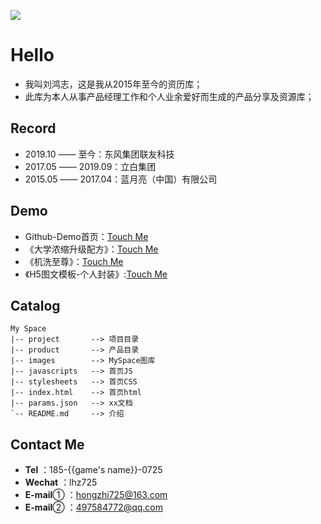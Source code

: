 ![](https://hongzhi725.github.io/hongzhi725/images/me-180.jpg)
# Hello
* 我叫刘鸿志，这是我从2015年至今的资历库；
* 此库为本人从事产品经理工作和个人业余爱好而生成的产品分享及资源库；
## Record
* 2019.10 —— 至今：东风集团联友科技
* 2017.05 —— 2019.09：立白集团
* 2015.05 —— 2017.04：蓝月亮（中国）有限公司
## Demo
*   Github-Demo首页：<a href="https://hongzhi725.github.io/hongzhi725/">Touch Me</a>
*   《大学浓缩升级配方》：<a href="https://hongzhi725.github.io/hongzhi725/project/BMH5/bmschool/">Touch Me</a>
*   《机洗至尊》：<a href="https://hongzhi725.github.io/hongzhi725/project/BMH5/NormalH5/JXZZ/">Touch Me</a>
*   《H5图文模板-个人封装》:<a href="https://hongzhi725.github.io/hongzhi725/project/BMH5/Template-LHZ/">Touch Me</a>
## Catalog
```
My Space
|-- project       --> 项目目录
|-- product       --> 产品目录
|-- images        --> MySpace图库
|-- javascripts   --> 首页JS
|-- stylesheets   --> 首页CSS
|-- index.html    --> 首页html
|-- params.json   --> xx文档
`-- README.md     --> 介绍
```

## Contact Me
*  <b>Tel</b> ：185-{{game's name}}-0725
*  <b>Wechat</b> ：lhz725
*  <b>E-mail</b>① ：hongzhi725@163.com
*  <b>E-mail</b>② ：497584772@qq.com